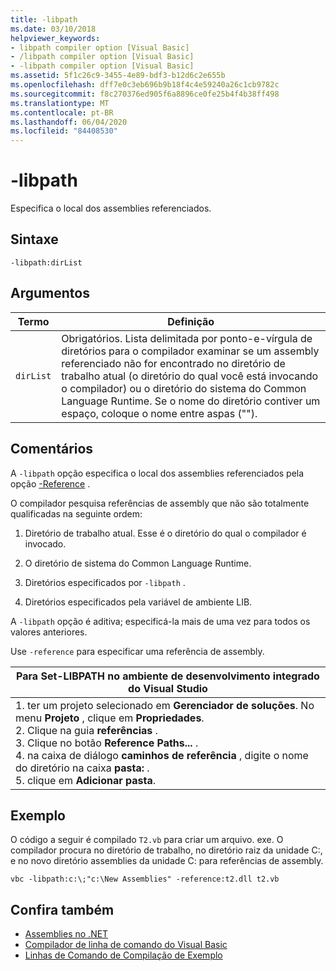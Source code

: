 ```yaml
---
title: -libpath
ms.date: 03/10/2018
helpviewer_keywords:
- libpath compiler option [Visual Basic]
- /libpath compiler option [Visual Basic]
- -libpath compiler option [Visual Basic]
ms.assetid: 5f1c26c9-3455-4e89-bdf3-b12d6c2e655b
ms.openlocfilehash: dff7e0c3eb696b9b18f4c4e59240a26c1cb9782c
ms.sourcegitcommit: f8c270376ed905f6a8896ce0fe25b4f4b38ff498
ms.translationtype: MT
ms.contentlocale: pt-BR
ms.lasthandoff: 06/04/2020
ms.locfileid: "84408530"
---
```

# <a name="-libpath"></a>-libpath
Especifica o local dos assemblies referenciados.  
  
## <a name="syntax"></a>Sintaxe  
  
```console  
-libpath:dirList  
```  
  
## <a name="arguments"></a>Argumentos  
  
|Termo|Definição|  
|---|---|  
|`dirList`|Obrigatórios. Lista delimitada por ponto-e-vírgula de diretórios para o compilador examinar se um assembly referenciado não for encontrado no diretório de trabalho atual (o diretório do qual você está invocando o compilador) ou o diretório do sistema do Common Language Runtime. Se o nome do diretório contiver um espaço, coloque o nome entre aspas ("").|  
  
## <a name="remarks"></a>Comentários  
 A `-libpath` opção especifica o local dos assemblies referenciados pela opção [-Reference](reference.md) .  
  
 O compilador pesquisa referências de assembly que não são totalmente qualificadas na seguinte ordem:  
  
1. Diretório de trabalho atual. Esse é o diretório do qual o compilador é invocado.  
  
2. O diretório de sistema do Common Language Runtime.  
  
3. Diretórios especificados por `-libpath` .  
  
4. Diretórios especificados pela variável de ambiente LIB.  
  
 A `-libpath` opção é aditiva; especificá-la mais de uma vez para todos os valores anteriores.  
  
 Use `-reference` para especificar uma referência de assembly.  
  
|Para Set-LIBPATH no ambiente de desenvolvimento integrado do Visual Studio|  
|---|  
|1. ter um projeto selecionado em **Gerenciador de soluções**. No menu **Projeto** , clique em **Propriedades**. <br />2. Clique na guia **referências** .<br />3. Clique no botão **Reference Paths...** .<br />4. na caixa de diálogo **caminhos de referência** , digite o nome do diretório na caixa **pasta:** .<br />5. clique em **Adicionar pasta**.|  
  
## <a name="example"></a>Exemplo  
 O código a seguir é compilado `T2.vb` para criar um arquivo. exe. O compilador procura no diretório de trabalho, no diretório raiz da unidade C:, e no novo diretório assemblies da unidade C: para referências de assembly.  
  
```console  
vbc -libpath:c:\;"c:\New Assemblies" -reference:t2.dll t2.vb  
```  
  
## <a name="see-also"></a>Confira também

- [Assemblies no .NET](../../../standard/assembly/index.md)
- [Compilador de linha de comando do Visual Basic](index.md)
- [Linhas de Comando de Compilação de Exemplo](sample-compilation-command-lines.md)
